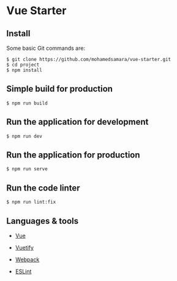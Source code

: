# Vue Starter

## Install

Some basic Git commands are:

```
$ git clone https://github.com/mohamedsamara/vue-starter.git
$ cd project
$ npm install
```

## Simple build for production

```
$ npm run build
```

## Run the application for development

```
$ npm run dev
```

## Run the application for production

```
$ npm run serve
```

## Run the code linter

```
$ npm run lint:fix
```

## Languages & tools

- [Vue](https://vuejs.org/)

- [Vuetify](https://vuetifyjs.com/en/)

- [Webpack](https://webpack.js.org/)

- [ESLint](https://eslint.org/)


